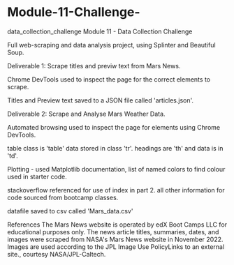 # Module-11-Challenge-
data_collection_challenge
Module 11 - Data Collection Challenge

Full web-scraping and data analysis project, using Splinter and Beautiful Soup.

Deliverable 1:
Scrape titles and previw text from Mars News.

Chrome DevTools used to inspect the page for the correct elements to scrape.

Titles and Preview text saved to a JSON file called 'articles.json'.

Deliverable 2:
Scrape and Analyse Mars Weather Data.

Automated browsing used to inspect the page for elements using Chrome DevTools.

table class is 'table' data stored in class 'tr'. headings are 'th' and data is in 'td'.

Plotting - used Matplotlib documentation, list of named colors to find colour used in starter code.

stackoverflow referenced for use of index in part 2. all other information for code sourced from bootcamp classes.

datafile saved to csv called 'Mars_data.csv'

References
The Mars News website is operated by edX Boot Camps LLC for educational purposes only. The news article titles, summaries, dates, and images were scraped from NASA's Mars News website in November 2022. Images are used according to the JPL Image Use PolicyLinks to an external site., courtesy NASA/JPL-Caltech.
